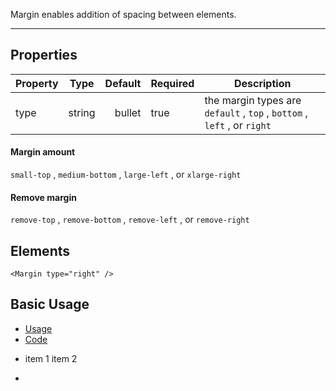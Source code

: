  Margin enables addition of spacing between elements.

-------------

## Properties

| Property     | Type          | Default | Required | Description |
| --------     |:-------------:| -------:| -------- | ----------- |
| type         | string        |  bullet |  true    | the margin types are ```default``` , ```top``` , ```bottom``` , ```left``` , or ```right``` |

#### Margin amount
```small-top``` , ```medium-bottom``` , ```large-left``` , or ```xlarge-right```

#### Remove margin
```remove-top``` , ```remove-bottom``` , ```remove-left``` , or ```remove-right```

## Elements

``` tsx
<Margin type="right" />
```

## Basic Usage

<div>
    <ul uk-tab="">
        <li className="uk-active"><a href="#">Usage</a></li>
        <li><a href="#">Code</a></li>
    </ul>
    <ul className="uk-switcher">
        <li>
          <Flex aligment="center">
              <Card color="default uk-width-expand"><CardBody>item 1</CardBody></Card>
              <Margin type="right" />
              <Card color="default uk-width-expand"><CardBody>item 2</CardBody></Card>
          </Flex>
        </li>
        <li>
            <pre>
                <Code code=' <Flex aligment="center">
              <Card color="default uk-width-expand"><CardBody>item 1</CardBody></Card>
              <Margin type="right" />
              <Card color="default uk-width-expand"><CardBody>item 2</CardBody></Card>
          </Flex>'
                />
            </pre>
        </li>
    </ul>
</div>